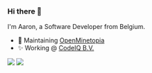 ### Hi there 👋

I'm Aaron, a Software Developer from Belgium.

- 🚀 Maintaining [OpenMinetopia](https://github.com/OpenMinetopia)
- ✨ Working @ [CodeIQ B.V.](codeiq.nl)

<img src="https://github-readme-stats.vercel.app/api?username=duranaaron&theme=vue-dark&show_icons=true" />
<img src="https://github-readme-stats.vercel.app/api/top-langs/?username=duranaaron&theme=vue-dark&show_icons=true" />

<!--
**xkaasplakje/xkaasplakje** is a ✨ _special_ ✨ repository because its `README.md` (this file) appears on your GitHub profile.

Here are some ideas to get you started:

- 🔭 I’m currently working on ...
- 🌱 I’m currently learning ...
- 👯 I’m looking to collaborate on ...
- 🤔 I’m looking for help with ...
- 💬 Ask me about ...
- 📫 How to reach me: ...
- 😄 Pronouns: ...
- ⚡ Fun fact: ...
-->
